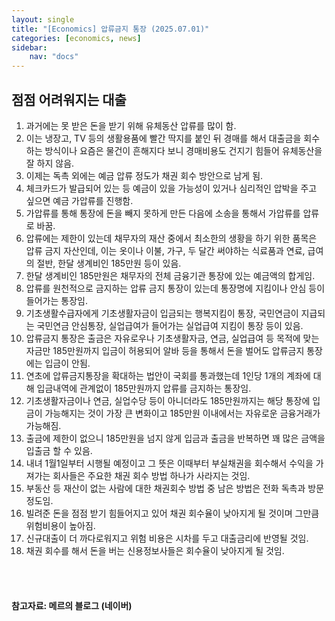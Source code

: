 ```yaml
---
layout: single
title: "[Economics] 압류금지 통장 (2025.07.01)"
categories: [economics, news]
sidebar:
    nav: "docs"
---
```


## 점점 어려워지는 대출
1. 과거에는 못 받은 돈을 받기 위해 유체동산 압류를 많이 함.
1. 이는 냉장고, TV 등의 생활용품에 빨간 딱지를 붙인 뒤 경매를 해서 대출금을 회수하는 방식이나 요즘은 물건이 흔해지다 보니 경매비용도 건지기 힘들어 유체동산을 잘 하지 않음.
1. 이제는 독촉 외에는 예금 압류 정도가 채권 회수 방안으로 남게 됨.
1. 체크카드가 발급되어 있는 등 예금이 있을 가능성이 있거나 심리적인 압박을 주고 싶으면 예금 가압류를 진행함.
1. 가압류를 통해 통장에 돈을 빼지 못하게 만든 다음에 소송을 통해서 가압류를 압류로 바꿈.
1. 압류에는 제한이 있는데 채무자의 재산 중에서 최소한의 생황을 하기 위한 품목은 압류 금지 자산인데, 이는 옷이나 이불, 가구, 두 달간 써야하는 식료품과 연료, 급여의 절반, 한달 생계비인 185만원 등이 있음.
1. 한달 생계비인 185만원은 채무자의 전체 금융기관 통장에 있는 예금액의 합게임.
1. 압류를 원천적으로 금지하는 압류 금지 통장이 있는데 통장명에 지킴이나 안심 등이 들어가는 통장임.
1. 기초생활수급자에게 기초생활자금이 입금되는 행복지킴이 통장, 국민연금이 지급되는 국민연금 안심통장, 실업급여가 들어가는 실업급여 지킴이 통장 등이 있음.
1. 압류금지 통장은 출금은 자유로우나 기초생활자금, 연금, 실업급여 등 목적에 맞는 자금만 185만원까지 입금이 허용되어 알바 등을 통해서 돈을 벌어도 압류금지 통장에는 입금이 안됨.
1. 연초에 압류금지통장을 확대하는 법안이 국회를 통과했는데 1인당 1개의 계좌에 대해 입금내역에 관계없이 185만원까지 압류를 금지하는 통장임.
1. 기초생활자금이나 연금, 실업수당 등이 아니더라도 185만원까지는 해당 통장에 입금이 가능해지는 것이 가장 큰 변화이고 185만원 이내에서는 자유로운 금융거래가 가능해짐.
1. 출금에 제한이 없으니 185만원을 넘지 않게 입금과 출금을 반복하면 꽤 많은 금액을 입출금 할 수 있음.
1. 내녀 1월1일부터 시행될 예정이고 그 뜻은 이때부터 부실채권을 회수해서 수익을 가져가는 회사들은 주요한 채권 회수 방법 하나가 사라지는 것임.
1. 부동산 등 재산이 없는 사람에 대한 채권회수 방법 중 남은 방법은 전화 독촉과 방문 정도임.
1. 빌려준 돈을 점점 받기 힘들어지고 있어 채권 회수율이 낮아지게 될 것이며 그만큼 위험비용이 높아짐.
1. 신규대출이 더 까다로워지고 위험 비용은 시차를 두고 대출금리에 반영될 것임.
1. 채권 회수를 해서 돈을 버는 신용정보사들은 회수율이 낮아지게 될 것임.


<br/>
<br/>

#### 참고자료: 메르의 블로그 (네이버)